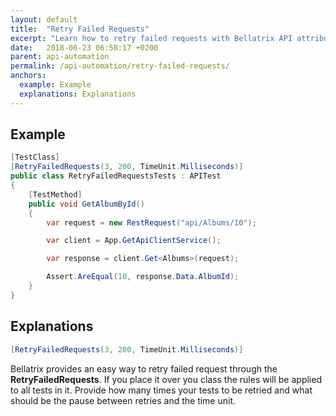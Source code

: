 ```yaml
---
layout: default
title:  "Retry Failed Requests"
excerpt: "Learn how to retry failed requests with Bellatrix API attributes."
date:   2018-06-23 06:50:17 +0200
parent: api-automation
permalink: /api-automation/retry-failed-requests/
anchors:
  example: Example
  explanations: Explanations
---
```

Example
-------
```csharp
[TestClass]
[RetryFailedRequests(3, 200, TimeUnit.Milliseconds)]
public class RetryFailedRequestsTests : APITest
{
    [TestMethod]
    public void GetAlbumById()
    {
        var request = new RestRequest("api/Albums/10");

        var client = App.GetApiClientService();

        var response = client.Get<Albums>(request);

        Assert.AreEqual(10, response.Data.AlbumId);
    }
}
```

Explanations
------------
```csharp
[RetryFailedRequests(3, 200, TimeUnit.Milliseconds)]
```
Bellatrix provides an easy way to retry failed request through the **RetryFailedRequests**. If you place it over you class the rules will be applied to all tests in it. Provide how many times your tests to be retried and what should be the pause between retries and the time unit.
